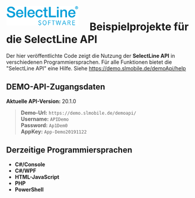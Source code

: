 <img align="left" src="sllogo.png" style="margin-right:30px;">

# Beispielprojekte für die SelectLine API
Der hier veröffentlichte Code zeigt die Nutzung der **SelectLine API** in verschiedenen Programmiersprachen. 
Für alle Funktionen bietet die "SelectLine API" eine Hilfe. Siehe <https://demo.slmobile.de/demoApi/help>

## DEMO-API-Zugangsdaten

**Aktuelle API-Version:** 20.1.0

> **Demo-Url:** `https://demo.slmobile.de/demoapi/`<br/>
> **Username:**	`APIDemo`<br/>
> **Password:**	`Ap1Dem0`<br/>
> **AppKey:**		`App-Demo20191122`<br/>

## Derzeitige Programmiersprachen
 
- **C#/Console** 
- **C#/WPF**
- **HTML-JavaScript** 
- **PHP**
- **PowerShell**
